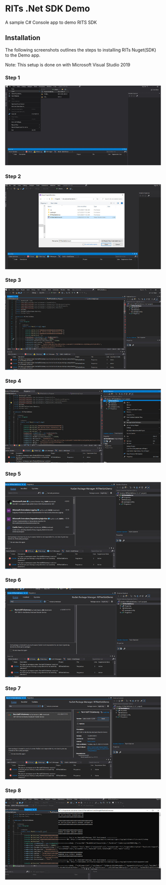 # RITs .Net SDK Demo
A sample C# Console app to demo RITS SDK

## Installation
The following screenshots outlines the steps to installing RITs Nuget(SDK) to the Demo app.

Note: This setup is done on with Microsoft Visual Studio 2019

### Step 1
![](images/img1.jpg)

### Step 2
![](images/img2.jpg)

### Step 3
![](images/img3.jpg)

### Step 4
![](images/img4.jpg)

### Step 5
![](images/img5.jpg)

### Step 6
![](images/img6.jpg)

### Step 7
![](images/img7.jpg)

### Step 8
![](images/img8.jpg)
